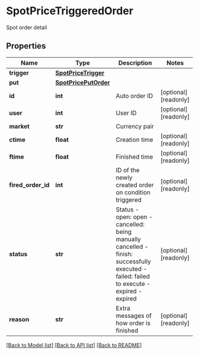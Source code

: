 # SpotPriceTriggeredOrder

Spot order detail
## Properties
Name | Type | Description | Notes
------------ | ------------- | ------------- | -------------
**trigger** | [**SpotPriceTrigger**](SpotPriceTrigger.md) |  | 
**put** | [**SpotPricePutOrder**](SpotPricePutOrder.md) |  | 
**id** | **int** | Auto order ID | [optional] [readonly] 
**user** | **int** | User ID | [optional] [readonly] 
**market** | **str** | Currency pair | 
**ctime** | **float** | Creation time | [optional] [readonly] 
**ftime** | **float** | Finished time | [optional] [readonly] 
**fired_order_id** | **int** | ID of the newly created order on condition triggered | [optional] [readonly] 
**status** | **str** | Status  - open: open - cancelled: being manually cancelled - finish: successfully executed - failed: failed to execute - expired - expired  | [optional] [readonly] 
**reason** | **str** | Extra messages of how order is finished | [optional] [readonly] 

[[Back to Model list]](../README.md#documentation-for-models) [[Back to API list]](../README.md#documentation-for-api-endpoints) [[Back to README]](../README.md)


